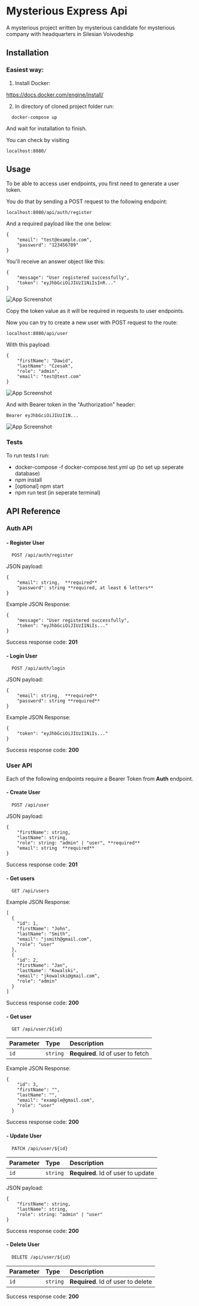 # Mysterious Express Api

A mysterious project written by mysterious candidate for mysterious company with headquarters in Silesian Voivodeship

## Installation

### Easiest way:

1. Install Docker:

https://docs.docker.com/engine/install/

2. In directory of cloned project folder run:

```
  docker-compose up
```

And wait for installation to finish.

You can check by visiting

`localhost:8080/`

## Usage

To be able to access user endpoints, you first need to generate a user token.

You do that by sending a POST request to the following endpoint:

```
localhost:8080/api/auth/register
```

And a required payload like the one below:

```
{
    "email": "test@example.com",
    "password": "123456789"
}
```

You'll receive an answer object like this:

```
{
    "message": "User registered successfully",
    "token": "eyJhbGciOiJIUzI1NiIsInR..."
}
```

![App Screenshot]([https://via.placeholder.com/468x300?text=App+Screenshot+Here](https://raw.githubusercontent.com/David0z/mysterious-express-api/refs/heads/main/screenshots/1.png))

Copy the token value as it will be required in requests to user endpoints.

Now you can try to create a new user with POST request to the route:

```
localhost:8080/api/user
```

With this payload:

```
{
    "firstName": "Dawid",
    "lastName": "Czesak",
    "role": "admin",
    "email": "test@test.com"
}
```

![App Screenshot]([https://via.placeholder.com/468x300?text=App+Screenshot+Here](https://raw.githubusercontent.com/David0z/mysterious-express-api/refs/heads/main/screenshots/3.png))

And with Bearer token in the "Authorization" header:

```
Bearer eyJhbGciOiJIUzI1N...
```

![App Screenshot]([https://via.placeholder.com/468x300?text=App+Screenshot+Here](https://raw.githubusercontent.com/David0z/mysterious-express-api/refs/heads/main/screenshots/2.png))

### Tests

To run tests I run:

- docker-compose -f docker-compose.test.yml up
  (to set up seperate database)
- npm install
- [optional] npm start
- npm run test (in seperate terminal)

## API Reference

### Auth API

#### - Register User

```http
  POST /api/auth/register
```

JSON payload:

```
{
    "email": string,  **required**
    "password": string **required, at least 6 letters**
}
```

Example JSON Response:

```
{
    "message": "User registered successfully",
    "token": "eyJhbGciOiJIUzI1NiIs..."
}
```

Success response code: **201**

#### - Login User

```http
  POST /api/auth/login
```

JSON payload:

```
{
    "email": string,  **required**
    "password": string **required**
}
```

Example JSON Response:

```
{
    "token": "eyJhbGciOiJIUzI1NiIs..."
}
```

Success response code: **200**

### User API

Each of the following endpoints require a Bearer Token from **Auth** endpoint.

#### - Create User

```http
  POST /api/user
```

JSON payload:

```
{
    "firstName": string,
    "lastName": string,
    "role": string: "admin" | "user", **required**
    "email": string  **required**
}
```

Success response code: **201**

#### - Get users

```http
  GET /api/users
```

Example JSON Response:

```
[
  {
    "id": 1,
    "firstName": "John",
    "lastName": "Smith",
    "email": "jsmith@gmail.com",
    "role": "user"
  },
  {
    "id": 2,
    "firstName": "Jan",
    "lastName": "Kowalski",
    "email": "jkowalski@gmail.com",
    "role": "admin"
  }
]
```

Success response code: **200**

#### - Get user

```http
  GET /api/user/${id}
```

| Parameter | Type     | Description                       |
| :-------- | :------- | :-------------------------------- |
| `id`      | `string` | **Required**. Id of user to fetch |

Example JSON Response:

```
{
    "id": 3,
    "firstName": "",
    "lastName": "",
    "email": "example@gmail.com",
    "role": "user"
  }
```

Success response code: **200**

#### - Update User

```http
  PATCH /api/user/${id}
```

| Parameter | Type     | Description                        |
| :-------- | :------- | :--------------------------------- |
| `id`      | `string` | **Required**. Id of user to update |

JSON payload:

```
{
    "firstName": string,
    "lastName": string,
    "role": string: "admin" | "user"
}
```

Success response code: **200**

#### - Delete User

```http
  DELETE /api/user/${id}
```

| Parameter | Type     | Description                        |
| :-------- | :------- | :--------------------------------- |
| `id`      | `string` | **Required**. Id of user to delete |

Success response code: **200**
